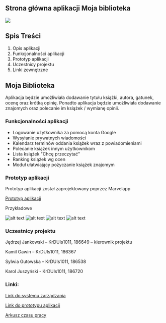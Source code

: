 ## Strona główna aplikacji Moja biblioteka

<img src="https://github.com/jedjankowski/bibliotekaBAI/blob/master/www/img/logo1.png">

## Spis Treści
1. Opis aplikacji
2. Funkcjonalności aplikacji
3. Prototyp aplikacji
4. Uczestnicy projektu
5. Linki zewnętrzne

## Moja Biblioteka

Aplikacja będzie umożliwiała dodawanie tytułu książki, autora, gatunek, ocenę oraz krótką opinię. Ponadto aplikacja będzie umożliwiała dodawanie znajomych oraz polecanie im książek / wymianę opinii.

### Funkcjonalności aplikacji

- Logowanie użytkownika za pomocą konta Google
- Wysyłanie prywatnych wiadomości
- Kalendarz terminów oddania książek wraz z powiadomieniami
- Polecanie książek innym użytkownikom
- Lista książek "Chcę przeczytać"
- Ranking książek wg ocen
- Moduł ułatwiający pożyczanie książek znajomym

### Prototyp aplikacji
Prototyp aplikacji został zaprojektowany poprzez Marvelapp

[Prototyp aplikacji](https://marvelapp.com/16c315gg)

Przykładowe

![alt text](https://github.com/jedjankowski/bibliotekaBAI/blob/master/www/img/prototyp1.png)
![alt text](https://github.com/jedjankowski/bibliotekaBAI/blob/master/www/img/prototyp2.png)
![alt text](https://github.com/jedjankowski/bibliotekaBAI/blob/master/www/img/prototyp3.png)
![alt text](https://github.com/jedjankowski/bibliotekaBAI/blob/master/www/img/prototyp4.png)


### Uczestnicy projektu

Jędrzej Jankowski – KrDUIs1011, 186649 – kierownik projektu

Kamil Gawin – KrDUIs1011, 186367

Sylwia Gutowska – KrDUIs1011, 186538

Karol Juszyński - KrDUIs1011, 186720

### Linki:

[Link do systemu zarządzania](https://trello.com/b/WqMTaqqC/bai-projekt)

[Link do prototypu aplikacji](https://marvelapp.com/16c315gg)

[Arkusz czasu pracy]()



